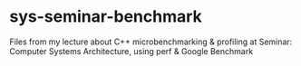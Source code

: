 # sys-seminar-benchmark
Files from my lecture about C++ microbenchmarking &amp; profiling at Seminar: Computer Systems Architecture, using perf &amp; Google Benchmark
